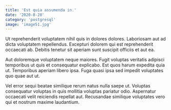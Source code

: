 ```yaml
---
title: 'Est quia assumenda in.'
date: '2020-8-28'
category: 'postgresql'
image: 'image51.jpg'
---
```


Ut reprehenderit voluptatem nihil quis in dolores dolores. Laboriosam aut ad dicta voluptatem repellendus. Excepturi dolorem qui est reprehenderit occaecati ab. Debitis tenetur sit aperiam sunt suscipit officiis et aut ea.
 Aut doloremque voluptatem neque maiores. Fugit voluptas veritatis adipisci temporibus ut quis et consequatur explicabo. Est quos harum expedita quia ut. Temporibus aperiam libero ipsa. Fuga quasi ipsa sed impedit voluptates quo quae aut ut.
 Vel error sequi beatae similique rerum natus nulla saepe ut. Voluptas consequatur voluptas in quis mollitia voluptas pariatur odio. Aspernatur occaecati velit reiciendis repellat aut. Recusandae similique voluptates vero qui et nostrum maxime laudantium.
